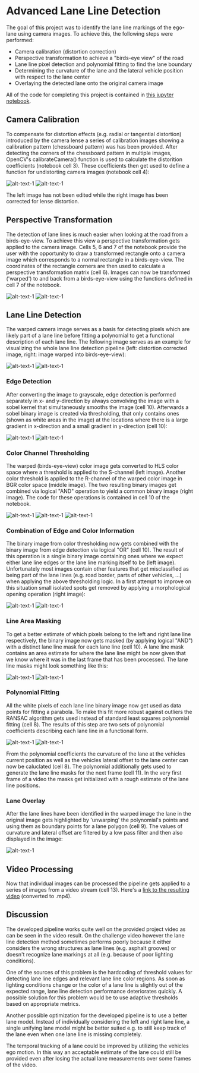 # Advanced Lane Line Detection

The goal of this project was to identify the lane line markings of the ego-lane using camera images.
To achieve this, the following steps were performed:

* Camera calibration (distortion correction) 
* Perspective transformation to achieve a "birds-eye view" of the road
* Lane line pixel detection and polynomial fitting to find the lane boundary
* Determining the curvature of the lane and the lateral vehicle position with respect to the lane center
* Overlaying the detected lane onto the original camera image 

All of the code for completing this project is contained in [this jupyter notebook](https://github.com/Corni33/CarND_P4_AdvancedLaneLines/blob/master/advanced_lane_lines.ipynb).


## Camera Calibration

To compensate for distortion effects (e.g. radial or tangential distortion) introduced by the camera lense a series of calibration images showing a calibration pattern (chessboard pattern) was has been provided.
After detecting the corners of the chessboard pattern in multiple images, OpenCV's calibrateCamera() function is used to calculate the distorition coefficients (notebook cell 3).
These coefficients then get used to define a function for undistorting camera images (notebook cell 4):

![alt-text-1](./readme_images/chessboard_dist.png "Distorted Image") ![alt-text-1](./readme_images/chessboard_undist.png "Undistorted Image") 

The left image has not been edited while the right image has been corrected for lense distortion.


## Perspective Transformation

The detection of lane lines is much easier when looking at the road from a birds-eye-view.
To achieve this view a perspective transformation gets applied to the camera image.
Cells 5, 6 and 7 of the notebook provide the user with the opportunity to draw a transformed rectangle onto a camera image which corresponds to a normal rectangle in a birds-eye-view.
The coordinates of the rectangle corners are then used to calculate a perspective transformation matrix (cell 6).
Images can now be transformed ('warped') to and back from a birds-eye-view using the functions defined in cell 7 of the notebook. 

![alt-text-1](./readme_images/perspective_normal.png "Normal image") ![alt-text-1](./readme_images/perspective_top.png "Perspective transformed image") 


## Lane Line Detection

The warped camera image serves as a basis for detecting pixels which are likely part of a lane line before fitting a polynomial to get a functional description of each lane line. 
The following image serves as an example for visualizing the whole lane line detection pipeline (left: distortion corrected image, right: image warped into birds-eye-view):

![alt-text-1](./readme_images/input.png "distortion corrected imag") ![alt-text-1](./readme_images/input_warped.png "warped into birds-eye-view") 


### Edge Detection

After converting the image to grayscale, edge detection is performed separately in x- and y-direction by always convolving the image with a sobel kernel that simultaneously smooths the image (cell 10).
Afterwards a sobel binary image is created via thresholding, that only contains ones (shown as white areas in the image) at the locations where there is a large gradient in x-direction and a small gradient in y-direction (cell 10):

![alt-text-1](./readme_images/gray.png "grayscaled image") ![alt-text-1](./readme_images/sobel.png "thresholded sobel image") 


### Color Channel Thresholding

The warped (birds-eye-view) color image gets converted to HLS color space where a threshold is applied to the S-channel (left image).
Another color threshold is applied to the R-channel of the warped color image in BGR color space (middle image). 
The two resulting binary images get combined via logical "AND" operation to yield a common binary image (right image). The code for these operations is contained in cell 10 of the notebook.

![alt-text-1](./readme_images/s_binary.png "threshold on s-channel") ![alt-text-1](./readme_images/r_binary.png "threshold on r-channel") ![alt-text-1](./readme_images/s_r_binary.png "combined binary image") 


### Combination of Edge and Color Information

The binary image from color thresholding now gets combined with the binary image from edge detection via logical "OR" (cell 10).
The result of this operation is a single binary image containing ones where we expect either lane line edges or the lane line marking itself to be (left image).
Unfortunately most images contain other features that get misclassified as being part of the lane lines (e.g. road border, parts of other vehicles, ...) when applying the above thresholding logic.
In a first attempt to improve on this situation small isolated spots get removed by applying a morphological opening operation (right image):

![alt-text-1](./readme_images/binary_combined.png "combined binary image") ![alt-text-1](./readme_images/binary_combined_cleaned.png "cleaned up binary image")


### Line Area Masking

To get a better estimate of which pixels belong to the left and right lane line respectively, the binary image now gets masked (by applying logical "AND") with a distinct lane line mask for each lane line (cell 10).
A lane line mask contains an area estimate for where the lane line might be now given that we know where it was in the last frame that has been processed. The lane line masks might look something like this:

![alt-text-1](./readme_images/mask_left.png "mask for left lane line") ![alt-text-1](./readme_images/mask_right.png "mask for right lane line")

### Polynomial Fitting

All the white pixels of each lane line binary image now get used as data points for fitting a parabola. 
To make this fit more robust against outliers the RANSAC algorithm gets used instead of standard least squares polynomial fitting (cell 8).
The results of this step are two sets of polynomial coefficients describing each lane line in a functional form.

![alt-text-1](./readme_images/left_fit.png "parabola fitted for left lane line") ![alt-text-1](./readme_images/right_fit.png "parabola fitted for right lane line")

From the polynomial coefficients the curvature of the lane at the vehicles current position as well as the vehicles lateral offset to the lane center can now be caluclated (cell 8). 
The polynomial additionally gets used to generate the lane line masks for the next frame (cell 11). In the very first frame of a video the masks get initialized with a rough estimate of the lane line positions.

### Lane Overlay 

After the lane lines have been identified in the warped image the lane in the original image gets highlighted by 'unwarping' the polynomial's points and using them as boundary points for a lane polygon (cell 9). 
The values of curvature and lateral offset are filtered by a low pass filter and then also displayed in the image:

![alt-text-1](./readme_images/final_image.png "final image with lane overlay") 


## Video Processing

Now that individual images can be processed the pipeline gets applied to a series of images from a video stream (cell 13).
Here's a [link to the resulting video](./output.mp4) (converted to .mp4).


## Discussion

The developed pipeline works quite well on the provided project video as can be seen in the video result. 
On the challenge video however the lane line detection method sometimes performs poorly because it either considers the wrong structures as lane lines (e.g. asphalt grooves) or doesn't recognize lane markings at all (e.g. because of poor lighting conditions).

One of the sources of this problem is the hardcoding of threshold values for detecting lane line edges and relevant lane line color regions.
As soon as lighting conditions change or the color of a lane line is slightly out of the expected range, lane line detection performance deteriorates quickly.
A possible solution for this problem would be to use adaptive thresholds based on appropriate metrics.

Another possible optimization for the developed pipeline is to use a better lane model. 
Instead of individually considering the left and right lane line, a single unifying lane model might be better suited e.g. to still keep track of the lane even when one lane line is missing completely.

The temporal tracking of a lane could be improved by utilizing the vehicles ego motion. 
In this way an acceptable estimate of the lane could still be provided even after losing the actual lane measurements over some frames of the video.





